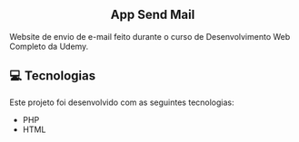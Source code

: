 <h2 align='center'> App Send Mail </h2
  
  <p>Website de envio de e-mail feito durante o curso de Desenvolvimento Web Completo da Udemy.</p>
  
  <h2>💻 Tecnologias </h2>
  
  <p>Este projeto foi desenvolvido com as seguintes tecnologias:</p>
  
  <ul>
  <li>PHP</li>
  <li>HTML</li>
  </ul>
